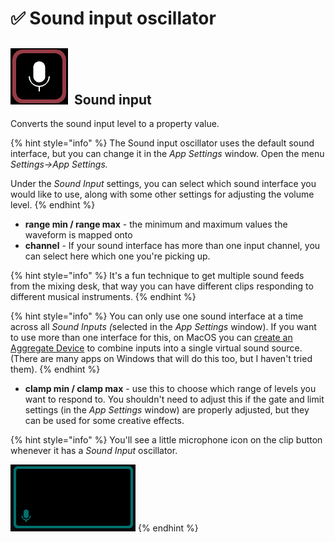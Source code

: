 # ✅ Sound input oscillator

## <img src="../../.gitbook/assets/sound-input-icon.png" alt="" data-size="line">  Sound input&#x20;

Converts the sound input level to a property value.&#x20;

{% hint style="info" %}
The Sound input oscillator uses the default sound interface, but you can change it in the _App Settings_ window. Open the menu _Settings->App Settings._&#x20;

Under the _Sound Input_ settings, you can select which sound interface you would like to use, along with some other settings for adjusting the volume level.&#x20;
{% endhint %}

* **range min / range max** - the minimum and maximum values the waveform is mapped onto
* **channel** - If your sound interface has more than one input channel, you can select here which one you're picking up.

{% hint style="info" %}
It's a fun technique to get multiple sound feeds from the mixing desk, that way you can have different clips responding to different musical instruments.&#x20;
{% endhint %}

{% hint style="info" %}
You can only use one sound interface at a time across all _Sound Inputs (_&#x73;elected in the _App Settings_ window). If you want to use more than one interface for this, on MacOS you can [create an Aggregate Device](https://support.apple.com/en-gb/HT202000) to combine inputs into a single virtual sound source. (There are many apps on Windows that will do this too, but I haven't tried them).&#x20;
{% endhint %}

* **clamp min / clamp max** - use this to choose which range of levels you want to respond to. You shouldn't need to adjust this if the gate and limit settings (in the _App Settings_ window) are properly adjusted, but they can be used for some creative effects.&#x20;

{% hint style="info" %}
You'll see a little microphone icon on the clip button whenever it has a _Sound Input_ oscillator.

&#x20;<img src="../../.gitbook/assets/image (7).png" alt="" data-size="original">
{% endhint %}

